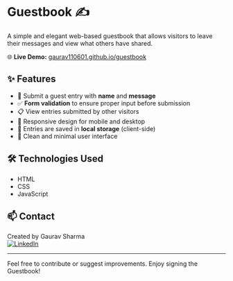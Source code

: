 # Guestbook ✍️

A simple and elegant web-based guestbook that allows visitors to leave their messages and view what others have shared.

🌐 **Live Demo:** [gaurav110601.github.io/guestbook](https://gaurav110601.github.io/guestbook/)

## ✨ Features

- 📝 Submit a guest entry with **name** and **message**
- ✅ **Form validation** to ensure proper input before submission
- 📋 View entries submitted by other visitors
- 📱 Responsive design for mobile and desktop
- 💾 Entries are saved in **local storage** (client-side)
- 🎨 Clean and minimal user interface

## 🛠 Technologies Used

- HTML
- CSS
- JavaScript

## 📫 Contact

Created by Gaurav Sharma  
[![LinkedIn](https://img.shields.io/badge/LinkedIn--blue?logo=linkedin&logoColor=white)](https://www.linkedin.com/in/gaurav110601)

---

Feel free to contribute or suggest improvements. Enjoy signing the Guestbook!
